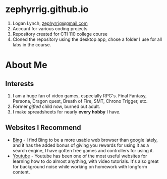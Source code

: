 # zephyrrig.github.io

1. Logan Lynch, zephyrrig@gmail.com
2. Account for various coding projects
3. Repository created for CTI 110 college course
4. Cloned the repository using the desktop app, chose a folder I use for all labs in the course.

# About Me
## Interests
 1. I am a huge fan of video games, especially RPG's. Final Fantasy, Persona, Dragon quest, Breath of Fire, SMT, Chrono Trigger, etc.
 2. Former *gifted* child now, burned out adult.
 3. I make spreadsheets for nearly **every hobby** I have.
## Websites I Recommend
- [Bing](https://www.bing.com) - I find Bing to be a more usable web browser than google lately, and it has the added bonus of giving you rewards for using it as a search engine, I have gotten free games and controllers for using it.
- [Youtube](https://www.youtube.com) - Youtube has been one of the most useful websites for learning how to do almost anything, with video tutorials. It's also great for background noise while working on homework with longform content.